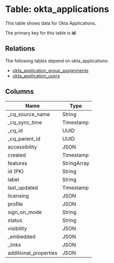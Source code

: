 # Table: okta_applications

This table shows data for Okta Applications.

The primary key for this table is **id**.

## Relations

The following tables depend on okta_applications:
  - [okta_application_group_assignments](okta_application_group_assignments)
  - [okta_application_users](okta_application_users)

## Columns

| Name          | Type          |
| ------------- | ------------- |
|_cq_source_name|String|
|_cq_sync_time|Timestamp|
|_cq_id|UUID|
|_cq_parent_id|UUID|
|accessibility|JSON|
|created|Timestamp|
|features|StringArray|
|id (PK)|String|
|label|String|
|last_updated|Timestamp|
|licensing|JSON|
|profile|JSON|
|sign_on_mode|String|
|status|String|
|visibility|JSON|
|_embedded|JSON|
|_links|JSON|
|additional_properties|JSON|